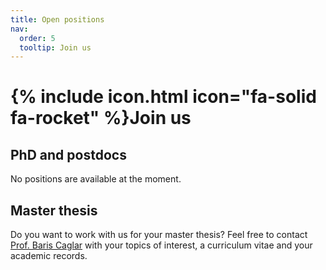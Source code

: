```yaml
---
title: Open positions
nav:
  order: 5
  tooltip: Join us
---
```


# {% include icon.html icon="fa-solid fa-rocket" %}Join us

## PhD and postdocs

No positions are available at the moment. 

## Master thesis

Do you want to work with us for your master thesis? Feel free to contact [Prof. Baris Caglar](../members/baris-caglar) with your topics of interest, a curriculum vitae and your academic records.